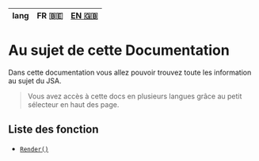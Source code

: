 | lang |FR 🇧🇪 | [EN 🇬🇧](/docs/README.en.md) |
|:----:|:-----:|:--------------------:|

# Au sujet de cette Documentation

Dans cette documentation vous allez pouvoir trouvez toute les information au sujet du JSA.

> Vous avez accès à cette docs en plusieurs langues grâce au petit sélecteur en haut des page.

## Liste des fonction

* [`Render()`](/docs/render.fr.md)
